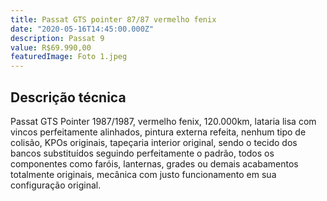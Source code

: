 ```yaml
---
title: Passat GTS pointer 87/87 vermelho fenix
date: "2020-05-16T14:45:00.000Z"
description: Passat 9
value: R$69.990,00
featuredImage: Foto 1.jpeg
---
```


## Descrição técnica

Passat GTS Pointer 1987/1987, vermelho fenix, 120.000km, lataria lisa com vincos perfeitamente alinhados, pintura  externa refeita, nenhum tipo de colisão, KPOs originais, tapeçaria interior original, sendo o tecido dos bancos substituídos seguindo perfeitamente o padrão, todos os componentes como faróis, lanternas, grades ou demais acabamentos totalmente originais, mecânica com justo funcionamento em sua configuração original.